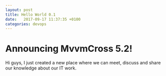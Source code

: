 ```yaml
---
layout: post
title: Hello World 0.1
date:   2017-09-17 11:37:35 +0100
categories: devops
---
```


# Announcing MvvmCross 5.2!

Hi guys, I just created a new place where we can meet, discuss and share our knowledge about our IT work.
